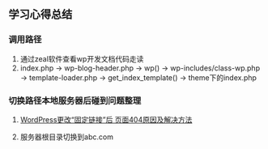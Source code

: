 ## 学习心得总结

### 调用路径
1. 通过zeal软件查看wp开发文档代码走读
2. index.php -> wp-blog-header.php -> wp() -> wp-includes/class-wp.php -> template-loader.php
-> get_index_template() -> theme下的index.php

### 切换路径本地服务器后碰到问题整理
1. [WordPress更改“固定链接”后 页面404原因及解决方法](https://www.jiloc.com/41536.html)

2. 服务器根目录切换到abc.com